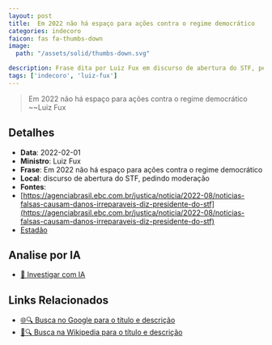 ```yaml
---
layout: post
title:  Em 2022 não há espaço para ações contra o regime democrático
categories: indecoro
faicon: fas fa-thumbs-down
image:
  path: "/assets/solid/thumbs-down.svg"

description: Frase dita por Luiz Fux em discurso de abertura do STF, pedindo moderação
tags: ['indecoro', 'luiz-fux']
---
```


> Em 2022 não há espaço para ações contra o regime democrático
> ~~Luiz Fux

## Detalhes
- **Data**: 2022-02-01
- **Ministro**: Luiz Fux
- **Frase**: Em 2022 não há espaço para ações contra o regime democrático
- **Local**: discurso de abertura do STF, pedindo moderação
- **Fontes**:
- [https://agenciabrasil.ebc.com.br/justica/noticia/2022-08/noticias-falsas-causam-danos-irreparaveis-diz-presidente-do-stf](https://agenciabrasil.ebc.com.br/justica/noticia/2022-08/noticias-falsas-causam-danos-irreparaveis-diz-presidente-do-stf)
- [Estadão](Estadão)

## Analise por IA
- [🤖 Investigar com IA](https://www.perplexity.ai/search?q=%22Luiz%20Fux%22%2BEm%202022%20n%C3%A3o%20h%C3%A1%20espa%C3%A7o%20para%20a%C3%A7%C3%B5es%20contra%20o%20regime%20democr%C3%A1tico%2Bdiscurso%20de%20abertura%20do%20STF%2C%20pedindo%20modera%C3%A7%C3%A3o)

## Links Relacionados
- [🌐🔍 Busca no Google para o título e descrição](https://www.google.com/search?q=%22Luiz%20Fux%22%2BEm%202022%20n%C3%A3o%20h%C3%A1%20espa%C3%A7o%20para%20a%C3%A7%C3%B5es%20contra%20o%20regime%20democr%C3%A1tico%2Bdiscurso%20de%20abertura%20do%20STF%2C%20pedindo%20modera%C3%A7%C3%A3o)
- [📖🔍 Busca na Wikipedia para o título e descrição](https://pt.wikipedia.org/w/index.php?search=%22Luiz%20Fux%22%2BEm%202022%20n%C3%A3o%20h%C3%A1%20espa%C3%A7o%20para%20a%C3%A7%C3%B5es%20contra%20o%20regime%20democr%C3%A1tico%2Bdiscurso%20de%20abertura%20do%20STF%2C%20pedindo%20modera%C3%A7%C3%A3o)


